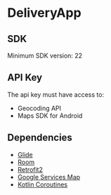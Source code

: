 # DeliveryApp

## SDK

Minimum SDK version: 22

## API Key

The api key must have access to:

- Geocoding API
- Maps SDK for Android

## Dependencies

- [Glide](https://github.com/bumptech/glide)
- [Room](https://developer.android.com/topic/libraries/architecture/room)
- [Retrofit2](https://square.github.io/retrofit/)
- [Google Services Map](https://developers.google.com/maps/documentation/android-sdk/start)
- [Kotlin Coroutines](https://kotlinlang.org/docs/reference/coroutines-overview.html)
